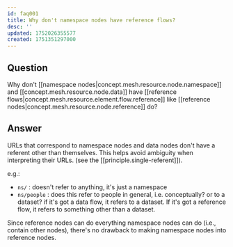 ```yaml
---
id: faq001
title: Why don't namespace nodes have reference flows?
desc: ''
updated: 1752026355577
created: 1751351297000
---
```


## Question

Why don't [[namespace nodes|concept.mesh.resource.node.namespace]] and [[concept.mesh.resource.node.data]] have [[reference flows|concept.mesh.resource.element.flow.reference]] like [[reference nodes|concept.mesh.resource.node.reference]] do?

## Answer

URLs that correspond to namespace nodes and data nodes don't have a referent other than themselves. This helps avoid ambiguity when interpreting their URLs. (see the [[principle.single-referent]]). 

e.g.:
- `ns/` : doesn't refer to anything, it's just a namespace
- `ns/people` : does this refer to people in general, i.e. conceptually? or to a dataset? if it's got a data flow, it refers to a dataset. If it's got a reference flow, it refers to something other than a dataset.

Since reference nodes can do everything namespace nodes can do (i.e., contain other nodes), there's no drawback to making namespace nodes into reference nodes.
